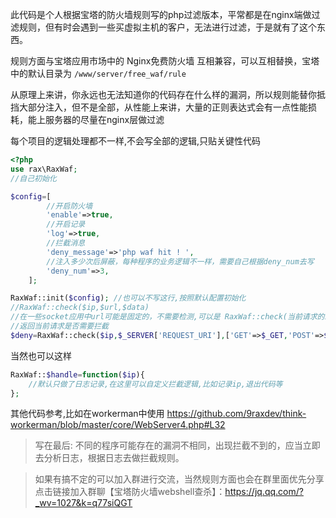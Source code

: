 此代码是个人根据宝塔的防火墙规则写的php过滤版本，平常都是在nginx端做过滤规则，但有时会遇到一些买虚拟主机的客户，无法进行过滤，于是就有了这个东西。 

规则方面与宝塔应用市场中的  Nginx免费防火墙  互相兼容，可以互相替换，宝塔中的默认目录为
```/www/server/free_waf/rule```

从原理上来讲，你永远也无法知道你的代码存在什么样的漏洞，所以规则能替你抵挡大部分注入，但不是全部，从性能上来讲，大量的正则表达式会有一点性能损耗，能上服务器的尽量在nginx层做过滤 


每个项目的逻辑处理都不一样,不会写全部的逻辑,只贴关键性代码
```php
<?php
use rax\RaxWaf;  
//自己初始化

$config=[
        //开启防火墙
        'enable'=>true,
        //开启记录
        'log'=>true, 
        //拦截消息
        'deny_message'=>'php waf hit ! ',
        //注入多少次后屏蔽，每种程序的业务逻辑不一样，需要自己根据deny_num去写
        'deny_num'=>3,
    ]; 

RaxWaf::init($config); //也可以不写这行,按照默认配置初始化
//RaxWaf::check($ip,$url,$data)
//在一些socket应用中url可能是固定的，不需要检测,可以是 RaxWaf::check(当前请求的ip,要检测的数据) 
//返回当前请求是否需要拦截
$deny=RaxWaf::check($ip,$_SERVER['REQUEST_URI'],['GET'=>$_GET,'POST'=>$_POST,'COOKIE'=>$_COOKIE]);
``` 

当然也可以这样
```php
RaxWaf::$handle=function($ip){
	//默认只做了日志记录,在这里可以自定义拦截逻辑,比如记录ip,退出代码等
};
```

其他代码参考,比如在workerman中使用
https://github.com/9raxdev/think-workerman/blob/master/core/WebServer4.php#L32

>写在最后: 不同的程序可能存在的漏洞不相同，出现拦截不到的，应当立即去分析日志，根据日志去做拦截规则。

>如果有搞不定的可以加入群进行交流，当然规则方面也会在群里面优先分享 点击链接加入群聊【宝塔防火墙webshell查杀】：https://jq.qq.com/?_wv=1027&k=q77siQGT
